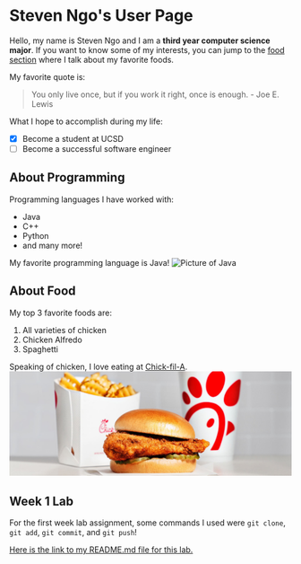 # Steven Ngo's User Page
Hello, my name is Steven Ngo and I am a **third year computer science major**. If you want to know some of my interests, you can jump to the [food section](#about-food) where I talk about my favorite foods.

My favorite quote is: 
> You only live once, but if you work it right, once is enough. - Joe E. Lewis

What I hope to accomplish during my life:
- [X] Become a student at UCSD
- [ ] Become a successful software engineer

## About Programming
Programming languages I have worked with:
* Java
* C++
* Python
* and many more!
  
My favorite programming language is Java!
![Picture of Java](javapic.avif)

## About Food
My top 3 favorite foods are:
1.  All varieties of chicken
2.  Chicken Alfredo
3.  Spaghetti

Speaking of chicken, I love eating at [Chick-fil-A](https://www.chick-fil-a.com/).
![Picture of Chick-fil-A](chickfila.jpg)

## Week 1 Lab
For the first week lab assignment, some commands I used were `git clone`, `git add`, `git commit`, and `git push`!

[Here is the link to my README.md file for this lab.](README.md)
